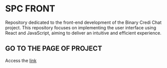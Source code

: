 # SPC FRONT

Repository dedicated to the front-end development of the Binary Credi Chat project. This repository focuses on implementing the user interface using React and JavaScript, aiming to deliver an intuitive and efficient experience.

## GO TO THE PAGE OF PROJECT
Access the [link](https://github.com/B1nary-Devs/SPC-Grafeno)
